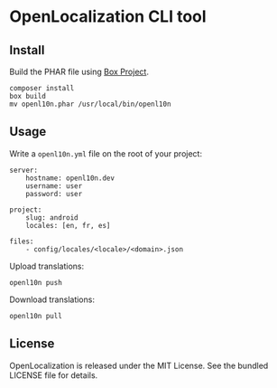 # OpenLocalization CLI tool

## Install

Build the PHAR file using [Box Project](http://box-project.org/).

```
composer install
box build
mv openl10n.phar /usr/local/bin/openl10n
```

## Usage

Write a `openl10n.yml` file on the root of your project:

```
server:
    hostname: openl10n.dev
    username: user
    password: user

project:
    slug: android
    locales: [en, fr, es]

files:
    - config/locales/<locale>/<domain>.json
```

Upload translations:

```
openl10n push
```

Download translations:

```
openl10n pull
```

## License

OpenLocalization is released under the MIT License.
See the bundled LICENSE file for details.
